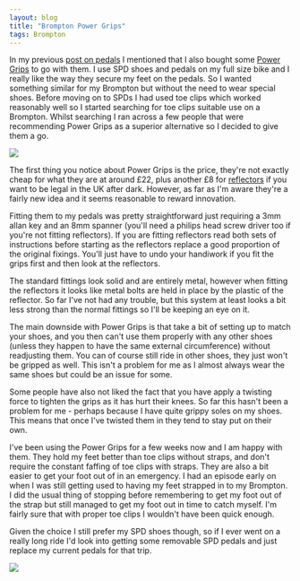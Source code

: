 ```yaml
---
layout: blog
title: "Brompton Power Grips"
tags: Brompton
---
```


In my previous [post on pedals](/blog/2011/04/10/brompton-pedals) I mentioned that I also bought some [Power Grips](http://www.chainreactioncycles.com/Models.aspx?ModelID=28933) to go with them. I use
SPD shoes and pedals on my full size bike and I really like the way they secure my feet on the pedals. So I wanted something similar for my Brompton but without the need to wear special shoes. Before moving on to SPDs I had used toe clips which worked reasonably well so I started searching for toe clips suitable use on a Brompton. Whilst searching I ran across a few people that were recommending Power Grips as a superior alternative so I decided to give them a go.

![](https://photos.smugmug.com/photos/i-HK5s735/0/ede09c86/O/i-HK5s735.jpg)

The first thing you notice about Power Grips is the price, they're not exactly cheap for what they are at around £22, plus another £8 for [reflectors](http://www.chainreactioncycles.com/Models.aspx?ModelID=35616) if you want to be legal in the UK after dark. However, as far as I'm aware they're a fairly new idea and it seems reasonable to reward innovation.

Fitting them to my pedals was pretty straightforward just requiring a 3mm allan key and an 8mm spanner (you'll need a philips head screw driver too if you're not fitting reflectors). If you are fitting reflectors read both sets of instructions before starting as the reflectors replace a good proportion of the original fixings. You'll just have to undo your handiwork if you fit the grips first and then look at the reflectors.

The standard fittings look solid and are entirely metal, however when fitting the reflectors it looks like metal bolts are held in place by the plastic of the reflector. So far I've not had any trouble, but this system at least looks a bit less strong than the normal fittings so I'll be keeping an eye on it.

The main downside with Power Grips is that take a bit of setting up to match your shoes, and you then can't use them properly with any other shoes (unless they happen to have the same external circumference) without readjusting them. You can of course still ride in other shoes, they just won't be gripped as well. This isn't a  problem for me as I almost always wear the same shoes but could be an issue for some.

Some people have also not liked the fact that you have apply a twisting force to tighten the grips as it has hurt their knees. So far this hasn't been a problem for me - perhaps because I have quite grippy soles on my shoes. This means that once I've twisted them in they tend to stay put on their own.

I've been using the Power Grips for a few weeks now and I am happy with them. They hold my feet better than toe clips without straps, and don't require the constant faffing of toe clips with straps. They are also a bit easier to get your foot out of in an emergency. I had an episode early on when I was still getting used to having my feet strapped in to my Brompton. I did the usual thing of stopping before remembering to get my foot out of the strap but still managed to get my foot out in time to catch myself. I'm fairly sure that with proper toe clips I wouldn't have been quick enough.

Given the choice I still prefer my SPD shoes though, so if I ever went on a really long ride I'd look into getting some removable SPD pedals and just replace my current pedals for that trip.

![](https://photos.smugmug.com/photos/i-WphXz68/0/b0b82be0/O/i-WphXz68.jpg)
